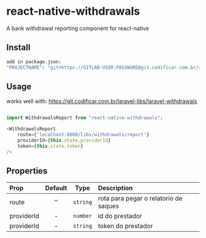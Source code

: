 # react-native-withdrawals
A bank withdrawal reporting component for react-native

## Install

```bash
add in package.json:
"PROJECTNAME": "git+https://GITLAB-USER:PASSWORD@git.codificar.com.br/react-components/PROJECTNAME.git",
```

## Usage
works well with: https://git.codificar.com.br/laravel-libs/laravel-withdrawals

```javascript

import WithdrawalsReport from "react-native-withdrawals";

<WithdrawalsReport
	route={'localhost:8000/libs/withdrawals/report'}
	providerId={this.state.providerId}
	token={this.state.token}
/>


```

## Properties

| Prop  | Default  | Type | Description |
| :------------ |:---------------:| :---------------:| :-----|
| route | '' | `string` | rota para pegar o relatorio de saques|
| providerId | - | `number` | id do prestador |
| providerId | - | `string` | token do prestador |
